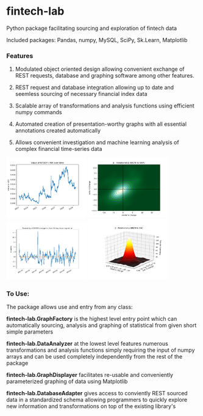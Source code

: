 # fintech-lab
Python package facilitating sourcing and exploration of fintech data

Included packages:
Pandas, numpy, MySQL, SciPy, Sk.Learn, Matplotlib

### Features

1. Modulated object oriented design allowing convenient exchange of REST requests, database and graphing software among other features.

2. REST request and database integration allowing up to date and seemless sourcing of necessary financial index data

3. Scalable array of transformations and analysis functions using efficient numpy commands

4. Automated creation of presentation-worthy graphs with all essential annotations created automatically 

5. Allows convenient investigation and machine learning analysis of complex financial time-series data 

<img src="https://raw.githubusercontent.com/Thomas-Power/fintech-lab/master/example%20outputs/Figure_1.png" alt="Example" width="210"> <img src="https://raw.githubusercontent.com/Thomas-Power/fintech-lab/master/example%20outputs/Figure_2.png" alt="Example" width="210"> <img src="https://raw.githubusercontent.com/Thomas-Power/fintech-lab/master/example%20outputs/Figure_3.png" alt="Example" width="210"> <img src="https://raw.githubusercontent.com/Thomas-Power/fintech-lab/master/example%20outputs/Figure_4.png" alt="Example" width="210">


### To Use:
The package allows use and entry from any class:

**fintech-lab.GraphFactory** is the highest level entry point which can automatically sourcing, analysis and graphing of statistical from given short simple parameters

**fintech-lab.DataAnalyzer** at the lowest level features numerous transformations and analysis functions simply requiring the input of numpy arrays and can be used completely independently from the rest of the package

**fintech-lab.GraphDisplayer** facilitates re-usable and conveniently parameterized graphing of data using Matplotlib

**fintech-lab.DatabaseAdapter** gives access to conviently REST sourced data in a standardized schema allowing programmers to quickly explore new information and transformations on top of the existing library's 
